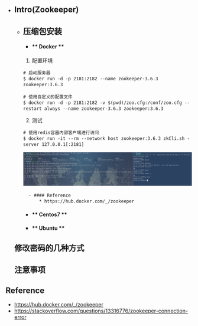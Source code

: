 * ## Intro(Zookeeper)

    + ## 压缩包安装

        <!-- tabs:start -->
        - ####  ** Docker **
        1. 配置环境

        ```shell
        # 启动服务器
        $ docker run -d -p 2181:2182 --name zookeeper-3.6.3 zookeeper:3.6.3

        # 使用自定义的配置文件
        $ docker run -d -p 2181:2182 -v $(pwd)/zoo.cfg:/conf/zoo.cfg --restart always --name zookeeper-3.6.3 zookeeper:3.6.3
        ```
        
        2. 测试

        ```shell
        # 使用redis容器内部客户端进行访问
        $ docker run -it --rm --network host zookeeper:3.6.3 zkCli.sh -server 127.0.0.1[:2181]
        ```
        
        ![](/.images/doc/framework/redis/redis-install-dcoker-01.png ':size=100%')

            - #### Reference
                * https://hub.docker.com/_/zookeeper

        - ####  ** Centos7 **
        - ####  ** Ubuntu **


    <!-- tabs:end -->

    ## 修改密码的几种方式

    ## 注意事项

## Reference
* https://hub.docker.com/_/zookeeper
* https://stackoverflow.com/questions/13316776/zookeeper-connection-error